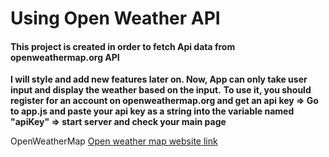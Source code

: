 # Using Open Weather API

#### This project is created in order to fetch Api data from openweathermap.org API

**I will style and add new features later on. Now, App can only take user input and display the weather based on the input.**
**To use it, you should register for an account on openweathermap.org and get an api key => Go to app.js and paste your api key as a string into the variable named "apiKey" => start server and check your main page**

OpenWeatherMap
[Open weather map website link](https://openweathermap.org/api)
